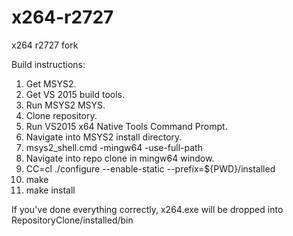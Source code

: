 # x264-r2727
x264 r2727 fork

Build instructions:

1) Get MSYS2.
2) Get VS 2015 build tools.
3) Run MSYS2 MSYS.
4) Clone repository.
5) Run VS2015 x64 Native Tools Command Prompt.
6) Navigate into MSYS2 install directory.
7) msys2_shell.cmd -mingw64 -use-full-path
8) Navigate into repo clone in mingw64 window.
9) CC=cl ./configure --enable-static --prefix=${PWD}/installed
10) make
11) make install

If you've done everything correctly, x264.exe will be dropped into RepositoryClone/installed/bin
